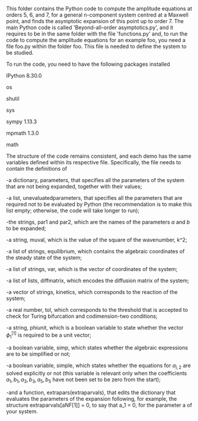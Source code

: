This folder contains the Python code to compute the amplitude equations at orders 5, 6, and 7, for a general n-component system centred at a Maxwell point, and finds the asymptotic expansion of this point up to order 7. The main Python code is called 'Beyond-all-order asymptotics.py', and it requires to be in the same folder with the file 'functions.py' and, to run the code to compute the amplitude equations for an example foo, you need a file foo.py within the folder foo. This file is needed to define the system to be studied.

To run the code, you need to have the following packages installed

IPython 8.30.0

os

shutil

sys

sympy 1.13.3

mpmath 1.3.0

math

The structure of the code remains consistent, and each demo has the same variables defined within its respective file. Specifically, the file needs to contain the definitions of

-a dictionary, parameters, that specifies all the parameters of the system that are not being expanded, together with their values;

-a list, unevaluatedparameters, that specifies all the parameters that are required not to be evaluated by Python (the recommendation is to make this list empty; otherwise, the code will take longer to run);

-the strings, par1 and par2, which are the names of the parameters $a$ and $b$ to be expanded;

-a string, muval, which is the value of the square of the wavenumber, k^2;

-a list of strings, equilibrium, which contains the algebraic coordinates of the steady state of the system;

-a list of strings, var, which is the vector of coordinates of the system;

-a list of lists, diffmatrix, which encodes the diffusion matrix of the system;

-a vector of strings, kinetics, which corresponds to the reaction of the system;

-a real number, tol, which corresponds to the threshold that is accepted to check for Turing bifurcation and codimension-two conditions;

-a string, phiunit, which is a boolean variable to state whether the vector $\phi_1^{[1]}$ is required to be a unit vector;

-a boolean variable, simp, which states whether the algebraic expressions are to be simplified or not;

-a boolean variable, simple, which states whether the equations for $\alpha_{i, 2}$ are solved explicitly or not (this variable is relevant only when the coefficients $a_1, b_1, a_3, b_3, a_5, b_5$ have not been set to be zero from the start);

-and a function, extrapars(extraparvals), that edits the dictionary that evaluates the parameters of the expansion following, for example, the structure extraparvals[aNF[1]] = 0, to say that a_1 = 0, for the parameter a of your system.
